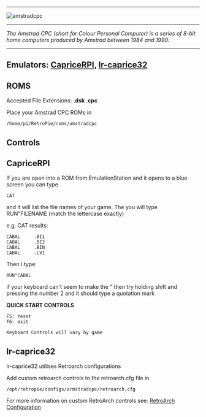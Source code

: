 
***

![amstradcpc](https://cloud.githubusercontent.com/assets/10035308/12186502/90cc75ee-b560-11e5-8293-5ea82fa8b2d7.png)
***
_The Amstrad CPC (short for Colour Personal Computer) is a series of 8-bit home computers produced by Amstrad between 1984 and 1990._
***
## Emulators: [CapriceRPI](https://github.com/KaosOverride/CapriceRPI.git), [lr-caprice32](https://github.com/libretro/libretro-cap32.git)

## ROMS

Accepted File Extensions: **.dsk .cpc**

Place your Amstrad CPC ROMs in
```
/home/pi/RetroPie/roms/amstradcpc
```
## Controls

## CapriceRPI

If you are open into a ROM from EmulationStation and it opens to a blue screen you can type
```
CAT
```
and it will list the file names of your game. The you will type RUN"FILENAME (match the lettercase exactly)

e.g. CAT results:
```
CABAL     .BI1
CABAL     .BI2
CABAL     .BIN
CABAL     .LV1
```
Then I type:
```
RUN"CABAL
```
if your keyboard can't seem to make the " then try holding shift and pressing the number 2 and it should type a quotation mark

**QUICK START CONTROLS**
```
F5: reset
F6: exit

Keyboard Controls will vary by game
```

## lr-caprice32

lr-caprice32 utilises Retroarch configurations

Add custom retroarch controls to the retroarch.cfg file in
```shell
/opt/retropie/configs/armstradcpc/retroarch.cfg
```
For more information on custom RetroArch controls see: [RetroArch Configuration](https://github.com/petrockblog/RetroPie-Setup/wiki/RetroArch-Configuration)